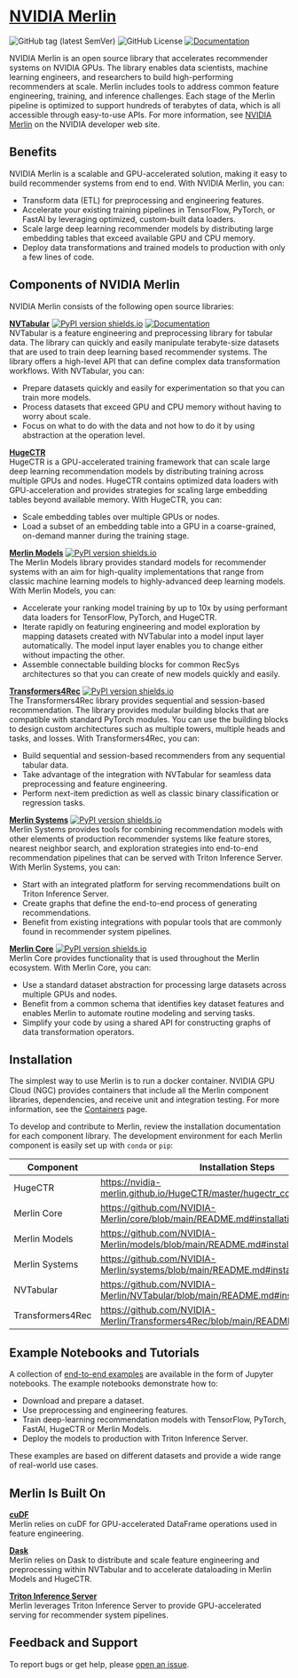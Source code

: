# [NVIDIA Merlin](https://github.com/NVIDIA-Merlin)

![GitHub tag (latest SemVer)](https://img.shields.io/github/v/tag/NVIDIA-Merlin/Merlin?sort=semver)
![GitHub License](https://img.shields.io/github/license/NVIDIA-Merlin/Merlin)
[![Documentation](https://img.shields.io/badge/documentation-blue.svg)](https://nvidia-merlin.github.io/Merlin/main/README.html)

NVIDIA Merlin is an open source library that accelerates recommender systems on
NVIDIA GPUs. The library enables data scientists, machine learning engineers,
and researchers to build high-performing recommenders at scale. Merlin includes
tools to address common feature engineering, training, and inference challenges.
Each stage of the Merlin pipeline is optimized to support hundreds of terabytes
of data, which is all accessible through easy-to-use APIs. For more information,
see [NVIDIA Merlin](https://developer.nvidia.com/nvidia-merlin) on the NVIDIA
developer web site.

## Benefits

NVIDIA Merlin is a scalable and GPU-accelerated solution, making it easy to
build recommender systems from end to end. With NVIDIA Merlin, you can:

- Transform data (ETL) for preprocessing and engineering features.
- Accelerate your existing training pipelines in TensorFlow, PyTorch, or FastAI
  by leveraging optimized, custom-built data loaders.
- Scale large deep learning recommender models by distributing large embedding
  tables that exceed available GPU and CPU memory.
- Deploy data transformations and trained models to production with only a few
  lines of code.

## Components of NVIDIA Merlin

NVIDIA Merlin consists of the following open source libraries:

**[NVTabular](https://github.com/NVIDIA-Merlin/NVTabular)**
[![PyPI version shields.io](https://img.shields.io/pypi/v/nvtabular.svg)](https://pypi.org/project/nvtabular/)
[![ Documentation](https://img.shields.io/badge/documentation-blue.svg)](https://nvidia-merlin.github.io/NVTabular/main/Introduction.html)
<br> NVTabular is a feature engineering and preprocessing library for tabular
data. The library can quickly and easily manipulate terabyte-size datasets that
are used to train deep learning based recommender systems. The library offers a
high-level API that can define complex data transformation workflows. With
NVTabular, you can:

- Prepare datasets quickly and easily for experimentation so that you can train
  more models.
- Process datasets that exceed GPU and CPU memory without having to worry about
  scale.
- Focus on what to do with the data and not how to do it by using abstraction at
  the operation level.

**[HugeCTR](https://github.com/NVIDIA-Merlin/HugeCTR)**<br> HugeCTR is a
GPU-accelerated training framework that can scale large deep learning
recommendation models by distributing training across multiple GPUs and nodes.
HugeCTR contains optimized data loaders with GPU-acceleration and provides
strategies for scaling large embedding tables beyond available memory. With
HugeCTR, you can:

- Scale embedding tables over multiple GPUs or nodes.
- Load a subset of an embedding table into a GPU in a coarse-grained, on-demand
  manner during the training stage.

**[Merlin Models](https://github.com/NVIDIA-Merlin/models)**
[![PyPI version shields.io](https://img.shields.io/pypi/v/merlin-models.svg)](https://pypi.org/project/merlin-models/)<br>
The Merlin Models library provides standard models for recommender systems with
an aim for high-quality implementations that range from classic machine learning
models to highly-advanced deep learning models. With Merlin Models, you can:

- Accelerate your ranking model training by up to 10x by using performant data
  loaders for TensorFlow, PyTorch, and HugeCTR.
- Iterate rapidly on featuring engineering and model exploration by mapping
  datasets created with NVTabular into a model input layer automatically. The
  model input layer enables you to change either without impacting the other.
- Assemble connectable building blocks for common RecSys architectures so that
  you can create of new models quickly and easily.

**[Transformers4Rec](https://github.com/NVIDIA-Merlin/Transformers4Rec)**
[![PyPI version shields.io](https://img.shields.io/pypi/v/Transformers4Rec.svg)](https://pypi.org/project/Transformers4Rec/)<br>
The Transformers4Rec library provides sequential and session-based recommendation.
The library provides modular building blocks that are compatible with standard PyTorch modules.
You can use the building blocks to design custom architectures such as multiple towers, multiple heads and tasks, and losses.
With Transformers4Rec, you can:

- Build sequential and session-based recommenders from any sequential tabular data.
- Take advantage of the integration with NVTabular for seamless data preprocessing and feature engineering.
- Perform next-item prediction as well as classic binary classification or regression tasks.

**[Merlin Systems](https://github.com/NVIDIA-Merlin/systems)**
[![PyPI version shields.io](https://img.shields.io/pypi/v/merlin-systems.svg)](https://pypi.org/project/merlin-systems/)<br>
Merlin Systems provides tools for combining recommendation models with other
elements of production recommender systems like feature stores, nearest neighbor
search, and exploration strategies into end-to-end recommendation pipelines that
can be served with Triton Inference Server. With Merlin Systems, you can:

- Start with an integrated platform for serving recommendations built on Triton
  Inference Server.
- Create graphs that define the end-to-end process of generating
  recommendations.
- Benefit from existing integrations with popular tools that are commonly found
  in recommender system pipelines.

**[Merlin Core](https://github.com/NVIDIA-Merlin/core)**
[![PyPI version shields.io](https://img.shields.io/pypi/v/merlin-core.svg)](https://pypi.org/project/merlin-core/)<br>
Merlin Core provides functionality that is used throughout the Merlin ecosystem.
With Merlin Core, you can:

- Use a standard dataset abstraction for processing large datasets across
  multiple GPUs and nodes.
- Benefit from a common schema that identifies key dataset features and enables
  Merlin to automate routine modeling and serving tasks.
- Simplify your code by using a shared API for constructing graphs of data
  transformation operators.

## Installation

The simplest way to use Merlin is to run a docker container. NVIDIA GPU Cloud (NGC) provides containers that include all the Merlin component libraries, dependencies, and receive unit and integration testing. For more information, see the [Containers](https://nvidia-merlin.github.io/Merlin/main/containers.html) page.

To develop and contribute to Merlin, review the installation documentation for each component library. The development environment for each Merlin component is easily set up with `conda` or `pip`:

| Component        | Installation Steps                                                                 |
| ---------------- | ---------------------------------------------------------------------------------- |
| HugeCTR          | https://nvidia-merlin.github.io/HugeCTR/master/hugectr_contributor_guide.html      |
| Merlin Core      | https://github.com/NVIDIA-Merlin/core/blob/main/README.md#installation             |
| Merlin Models    | https://github.com/NVIDIA-Merlin/models/blob/main/README.md#installation           |
| Merlin Systems   | https://github.com/NVIDIA-Merlin/systems/blob/main/README.md#installation          |
| NVTabular        | https://github.com/NVIDIA-Merlin/NVTabular/blob/main/README.md#installation        |
| Transformers4Rec | https://github.com/NVIDIA-Merlin/Transformers4Rec/blob/main/README.md#installation |

## Example Notebooks and Tutorials

A collection of [end-to-end examples](./examples/) are available in the form of Jupyter notebooks.
The example notebooks demonstrate how to:

- Download and prepare a dataset.
- Use preprocessing and engineering features.
- Train deep-learning recommendation models with TensorFlow, PyTorch, FastAI, HugeCTR or Merlin Models.
- Deploy the models to production with Triton Inference Server.

These examples are based on different datasets and provide a wide range of
real-world use cases.

## Merlin Is Built On

**[cuDF](https://github.com/rapidsai/cudf)**<br> Merlin relies on cuDF for
GPU-accelerated DataFrame operations used in feature engineering.

**[Dask](https://www.dask.org/)**<br> Merlin relies on Dask to distribute and scale
feature engineering and preprocessing within NVTabular and to accelerate
dataloading in Merlin Models and HugeCTR.

**[Triton Inference Server](https://github.com/triton-inference-server/server)**<br>
Merlin leverages Triton Inference Server to provide GPU-accelerated serving for
recommender system pipelines.

## Feedback and Support

To report bugs or get help, please
[open an issue](https://github.com/NVIDIA-Merlin/Merlin/issues/new/choose).
